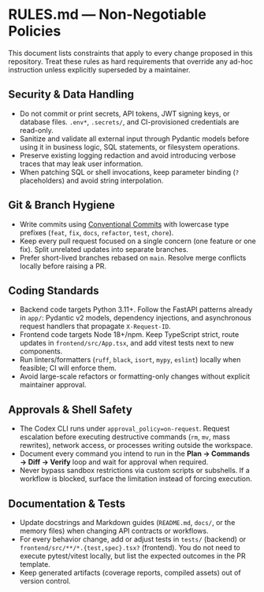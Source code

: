 # RULES.md — Non-Negotiable Policies

This document lists constraints that apply to every change proposed in this repository. Treat these rules as hard requirements that override any ad-hoc instruction unless explicitly superseded by a maintainer.

## Security & Data Handling
- Do not commit or print secrets, API tokens, JWT signing keys, or database files. `.env*`, `.secrets/`, and CI-provisioned credentials are read-only.
- Sanitize and validate all external input through Pydantic models before using it in business logic, SQL statements, or filesystem operations.
- Preserve existing logging redaction and avoid introducing verbose traces that may leak user information.
- When patching SQL or shell invocations, keep parameter binding (`?` placeholders) and avoid string interpolation.

## Git & Branch Hygiene
- Write commits using [Conventional Commits](https://www.conventionalcommits.org/) with lowercase type prefixes (`feat`, `fix`, `docs`, `refactor`, `test`, `chore`).
- Keep every pull request focused on a single concern (one feature or one fix). Split unrelated updates into separate branches.
- Prefer short-lived branches rebased on `main`. Resolve merge conflicts locally before raising a PR.

## Coding Standards
- Backend code targets Python 3.11+. Follow the FastAPI patterns already in `app/`: Pydantic v2 models, dependency injections, and asynchronous request handlers that propagate `X-Request-ID`.
- Frontend code targets Node 18+/npm. Keep TypeScript strict, route updates in `frontend/src/App.tsx`, and add vitest tests next to new components.
- Run linters/formatters (`ruff`, `black`, `isort`, `mypy`, `eslint`) locally when feasible; CI will enforce them.
- Avoid large-scale refactors or formatting-only changes without explicit maintainer approval.

## Approvals & Shell Safety
- The Codex CLI runs under `approval_policy=on-request`. Request escalation before executing destructive commands (`rm`, `mv`, mass rewrites), network access, or processes writing outside the workspace.
- Document every command you intend to run in the **Plan → Commands → Diff → Verify** loop and wait for approval when required.
- Never bypass sandbox restrictions via custom scripts or subshells. If a workflow is blocked, surface the limitation instead of forcing execution.

## Documentation & Tests
- Update docstrings and Markdown guides (`README.md`, `docs/`, or the memory files) when changing API contracts or workflows.
- For every behavior change, add or adjust tests in `tests/` (backend) or `frontend/src/**/*.{test,spec}.tsx?` (frontend). You do not need to execute pytest/vitest locally, but list the expected outcomes in the PR template.
- Keep generated artifacts (coverage reports, compiled assets) out of version control.

